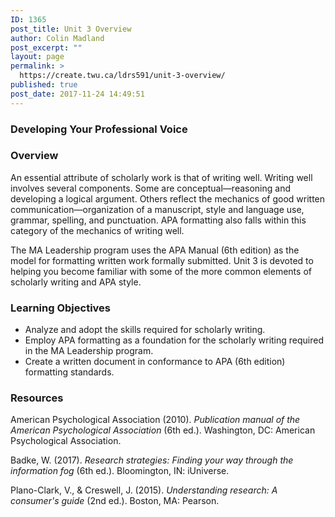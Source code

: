 ```yaml
---
ID: 1365
post_title: Unit 3 Overview
author: Colin Madland
post_excerpt: ""
layout: page
permalink: >
  https://create.twu.ca/ldrs591/unit-3-overview/
published: true
post_date: 2017-11-24 14:49:51
---
```

<h3>Developing Your Professional Voice</h3>

<h3>Overview</h3>

An essential attribute of scholarly work is that of writing well. Writing well involves several components. Some are conceptual—reasoning and developing a logical argument. Others reflect the mechanics of good written communication—organization of a manuscript, style and language use, grammar, spelling, and punctuation. APA formatting also falls within this category of the mechanics of writing well.

The MA Leadership program uses the APA Manual (6th edition) as the model for formatting written work formally submitted. Unit 3 is devoted to helping you become familiar with some of the more common elements of scholarly writing and APA style.

<h3>Learning Objectives</h3>

<ul>
    <li>Analyze and adopt the skills required for scholarly writing.</li>
    <li>Employ APA formatting as a foundation for the scholarly writing required in the MA Leadership program.</li>
    <li>Create a written document in conformance to APA (6th edition) formatting standards.</li>
</ul>

<h3>Resources</h3>

American Psychological Association (2010). <em>Publication manual of the American Psychological Association</em> (6th ed.). Washington, DC: American Psychological Association.

Badke, W. (2017). <em>Research strategies: Finding your way through the information fog</em> (6th ed.). Bloomington, IN: iUniverse.

Plano-Clark, V., &amp; Creswell, J. (2015). <em>Understanding research: A consumer's guide</em> (2nd ed.). Boston, MA: Pearson.